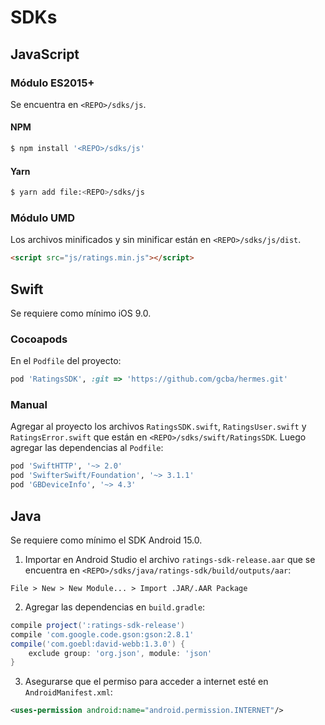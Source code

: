 # SDKs

## JavaScript

### Módulo ES2015+

Se encuentra en `<REPO>/sdks/js`.

#### NPM

```bash
$ npm install '<REPO>/sdks/js'
```

#### Yarn

```bash
$ yarn add file:<REPO>/sdks/js
```

### Módulo UMD

Los archivos minificados y sin minificar están en `<REPO>/sdks/js/dist`.

```html
<script src="js/ratings.min.js"></script>
```

## Swift

Se requiere como mínimo iOS 9.0.

### Cocoapods

En el `Podfile` del proyecto:

```ruby
pod 'RatingsSDK', :git => 'https://github.com/gcba/hermes.git'
```

### Manual

Agregar al proyecto los archivos `RatingsSDK.swift`, `RatingsUser.swift` y `RatingsError.swift` que están en `<REPO>/sdks/swift/RatingsSDK`. Luego agregar las dependencias al `Podfile`:

```ruby
pod 'SwiftHTTP', '~> 2.0'
pod 'SwifterSwift/Foundation', '~> 3.1.1'
pod 'GBDeviceInfo', '~> 4.3'
```

## Java

Se requiere como mínimo el SDK Android 15.0.

1. Importar en Android Studio el archivo `ratings-sdk-release.aar` que se encuentra en `<REPO>/sdks/java/ratings-sdk/build/outputs/aar`:

```
File > New > New Module... > Import .JAR/.AAR Package
```

2. Agregar las dependencias en `build.gradle`:

```groovy
compile project(':ratings-sdk-release')
compile 'com.google.code.gson:gson:2.8.1'
compile('com.goebl:david-webb:1.3.0') {
    exclude group: 'org.json', module: 'json'
}
```

3. Asegurarse que el permiso para acceder a internet esté en `AndroidManifest.xml`:

```xml
<uses-permission android:name="android.permission.INTERNET"/>
```